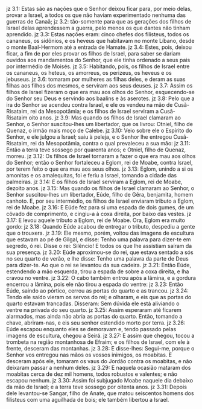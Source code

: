 jz 3.1: Estas são as nações que o Senhor deixou ficar para, por meio delas, provar a Israel, a todos os que não haviam experimentado nenhuma das guerras de Canaã;
jz 3.2: tão-somente para que as gerações dos filhos de Israel delas aprendessem a guerra, pelo menos os que dantes não tinham aprendido.
jz 3.3: Estas nações eram: cinco chefes dos filisteus, todos os cananeus, os sidônios, e os heveus que habitavam no monte Líbano, desde o monte Baal-Hermom até a entrada de Hamate.
jz 3.4: Estes, pois, deixou ficar, a fim de por eles provar os filhos de Israel, para saber se dariam ouvidos aos mandamentos do Senhor, que ele tinha ordenado a seus pais por intermédio de Moisés.
jz 3.5: Habitando, pois, os filhos de Israel entre os cananeus, os heteus, os amorreus, os perizeus, os heveus e os jebuseus.
jz 3.6: tomaram por mulheres as filhas deles, e deram as suas filhas aos filhos dos mesmos, e serviram aos seus deuses.
jz 3.7: Assim os filhos de Israel fizeram o que era mau aos olhos do Senhor, esquecendo-se do Senhor seu Deus e servindo aos baalins e às aserotes.
jz 3.8: Pelo que a ira do Senhor se acendeu contra Israel, e ele os vendeu na mão de Cusã-Risataim, rei da Mesopotâmia; e os filhos de Israel serviram a Cusã-Risataim oito anos.
jz 3.9: Mas quando os filhos de Israel clamaram ao Senhor, o Senhor suscitou-lhes um libertador, que os livrou: Otniel, filho de Quenaz, o irmão mais moço de Calebe.
jz 3.10: Veio sobre ele o Espírito do Senhor, e ele julgou a Israel; saiu à peleja, e o Senhor lhe entregou Cusã-Risataim, rei da Mesopotâmia, contra o qual prevaleceu a sua mão:
jz 3.11: Então a terra teve sossego por quarenta anos; e Otniel, filho de Quenaz, morreu.
jz 3.12: Os filhos de Israel tornaram a fazer o que era mau aos olhos do Senhor; então o Senhor fortaleceu a Eglom, rei de Moabe, contra Israel, por terem feito o que era mau aos seus olhos.
jz 3.13: Eglom, unindo a si os amonitas e os amalequitas, foi e feriu a Israel, tomando a cidade das palmeiras.
jz 3.14: E os filhos de Israel serviram a Eglom, rei de Moabe, dezoito anos.
jz 3.15: Mas quando os filhos de Israel clamaram ao Senhor, o Senhor suscitou-lhes um libertador, Eúde, filho de Gêra, benjamita, homem canhoto. E, por seu intermédio, os filhos de Israel enviaram tributo a Eglom, rei de Moabe.
jz 3.16: E Eúde fez para si uma espada de dois gumes, de um côvado de comprimento, e cingiu-a à coxa direita, por baixo das vestes.
jz 3.17: E levou aquele tributo a Eglom, rei de Moabe. Ora, Eglom era muito gordo:
jz 3.18: Quando Eúde acabou de entregar o tributo, despediu a gente que o trouxera.
jz 3.19: Ele mesmo, porém, voltou das imagens de escultura que estavam ao pé de Gilgal, e disse: Tenho uma palavra para dizer-te em segredo, ó rei. Disse o rei: Silêncio! E todos os que lhe assistiam saíram da sua presença.
jz 3.20: Eúde aproximou-se do rei, que estava sentado a sós no seu quarto de verão, e lhe disse: Tenho uma palavra da parte de Deus para dizer-te. Ao que o rei se levantou da sua cadeira.
jz 3.21: Então Eúde, estendendo a mão esquerda, tirou a espada de sobre a coxa direita, e lha cravou no ventre.
jz 3.22: O cabo também entrou após a lâmina, e a gordura encerrou a lâmina, pois ele não tirou a espada do ventre:
jz 3.23: Então Eúde, saindo ao pórtico, cerrou as portas do quarto e as trancou.
jz 3.24: Tendo ele saído vieram os servos do rei; e olharam, e eis que as portas do quarto estavam trancadas. Disseram: Sem dúvida ele está aliviando o ventre na privada do seu quarto.
jz 3.25: Assim esperaram até ficarem alarmados, mas ainda não abria as portas do quarto. Então, tomando a chave, abriram-nas, e eis seu senhor estendido morto por terra.
jz 3.26: Eúde escapou enquanto eles se demoravam e, tendo passado pelas imagens de escultura, chegou a Seirá.
jz 3.27: E assim que chegou, tocou a trombeta na região montanhosa de Efraim; e os filhos de Israel, com ele à frente, desceram das montanhas.
jz 3.28: E disse-lhes: Segui-me, porque o Senhor vos entregou nas mãos os vossos inimigos, os moabitas. E desceram após ele, tomaram os vaus do Jordão contra os moabitas, e não deixaram passar a nenhum deles.
jz 3.29: E naquela ocasião mataram dos moabitas cerca de dez mil homens, todos robustos e valentes; e não escapou nenhum.
jz 3.30: Assim foi subjugado Moabe naquele dia debaixo da mão de Israel; e a terra teve sossego por oitenta anos.
jz 3.31: Depois dele levantou-se Sangar, filho de Anate, que matou seiscentos homens dos filisteus com uma aguilhada de bois; ele também libertou a Israel.
